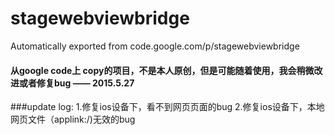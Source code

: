 # stagewebviewbridge
Automatically exported from code.google.com/p/stagewebviewbridge

#### 从google code上 copy的项目，不是本人原创，但是可能随着使用，我会稍微改进或者修复bug   —— 2015.5.27

###update log:
1.修复ios设备下，看不到网页页面的bug
2.修复ios设备下，本地网页文件（applink:/)无效的bug
